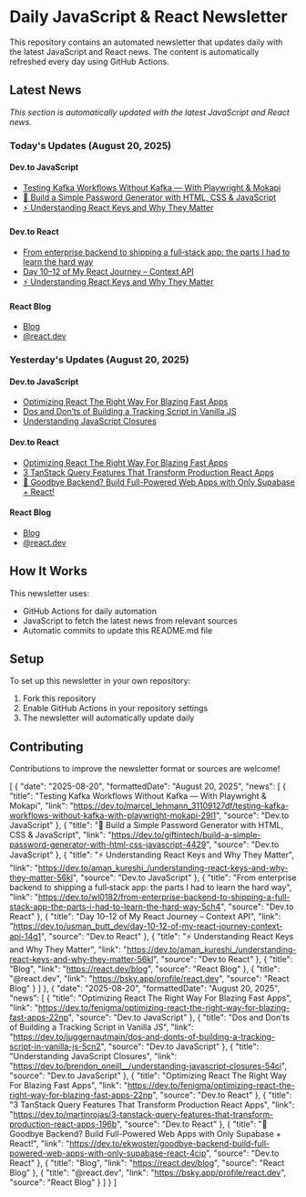 # Daily JavaScript & React Newsletter

This repository contains an automated newsletter that updates daily with the latest JavaScript and React news. The content is automatically refreshed every day using GitHub Actions.

## Latest News

*This section is automatically updated with the latest JavaScript and React news.*

### Today's Updates (August 20, 2025)

#### Dev.to JavaScript

- [Testing Kafka Workflows Without Kafka — With Playwright & Mokapi](https://dev.to/marcel_lehmann_31109127df/testing-kafka-workflows-without-kafka-with-playwright-mokapi-29l1)
- [🔑 Build a Simple Password Generator with HTML, CSS & JavaScript](https://dev.to/giftintech/build-a-simple-password-generator-with-html-css-javascript-4429)
- [⚡ Understanding React Keys and Why They Matter](https://dev.to/aman_kureshi_/understanding-react-keys-and-why-they-matter-56kl)

#### Dev.to React

- [From enterprise backend to shipping a full‑stack app: the parts I had to learn the hard way](https://dev.to/wl0182/from-enterprise-backend-to-shipping-a-full-stack-app-the-parts-i-had-to-learn-the-hard-way-5ch4)
- [Day 10–12 of My React Journey – Context API](https://dev.to/usman_butt_dev/day-10-12-of-my-react-journey-context-api-14g1)
- [⚡ Understanding React Keys and Why They Matter](https://dev.to/aman_kureshi_/understanding-react-keys-and-why-they-matter-56kl)

#### React Blog

- [Blog](https://react.dev/blog)
- [@react.dev](https://bsky.app/profile/react.dev)

### Yesterday's Updates (August 20, 2025)

#### Dev.to JavaScript

- [Optimizing React The Right Way For Blazing Fast Apps](https://dev.to/fenigma/optimizing-react-the-right-way-for-blazing-fast-apps-22np)
- [Dos and Don’ts of Building a Tracking Script in Vanilla JS](https://dev.to/juggernautmain/dos-and-donts-of-building-a-tracking-script-in-vanilla-js-5cn2)
- [Understanding JavaScript Closures](https://dev.to/brendon_oneill__/understanding-javascript-closures-54ci)

#### Dev.to React

- [Optimizing React The Right Way For Blazing Fast Apps](https://dev.to/fenigma/optimizing-react-the-right-way-for-blazing-fast-apps-22np)
- [3 TanStack Query Features That Transform Production React Apps](https://dev.to/martinrojas/3-tanstack-query-features-that-transform-production-react-apps-196b)
- [🚀 Goodbye Backend? Build Full-Powered Web Apps with Only Supabase + React!](https://dev.to/ekwoster/goodbye-backend-build-full-powered-web-apps-with-only-supabase-react-4cip)

#### React Blog

- [Blog](https://react.dev/blog)
- [@react.dev](https://bsky.app/profile/react.dev)

## How It Works

This newsletter uses:
- GitHub Actions for daily automation
- JavaScript to fetch the latest news from relevant sources
- Automatic commits to update this README.md file

## Setup

To set up this newsletter in your own repository:

1. Fork this repository
2. Enable GitHub Actions in your repository settings
3. The newsletter will automatically update daily

## Contributing

Contributions to improve the newsletter format or sources are welcome!

<!-- NEWS_DATA_START -->
[
  {
    "date": "2025-08-20",
    "formattedDate": "August 20, 2025",
    "news": [
      {
        "title": "Testing Kafka Workflows Without Kafka — With Playwright & Mokapi",
        "link": "https://dev.to/marcel_lehmann_31109127df/testing-kafka-workflows-without-kafka-with-playwright-mokapi-29l1",
        "source": "Dev.to JavaScript"
      },
      {
        "title": "🔑 Build a Simple Password Generator with HTML, CSS & JavaScript",
        "link": "https://dev.to/giftintech/build-a-simple-password-generator-with-html-css-javascript-4429",
        "source": "Dev.to JavaScript"
      },
      {
        "title": "⚡ Understanding React Keys and Why They Matter",
        "link": "https://dev.to/aman_kureshi_/understanding-react-keys-and-why-they-matter-56kl",
        "source": "Dev.to JavaScript"
      },
      {
        "title": "From enterprise backend to shipping a full‑stack app: the parts I had to learn the hard way",
        "link": "https://dev.to/wl0182/from-enterprise-backend-to-shipping-a-full-stack-app-the-parts-i-had-to-learn-the-hard-way-5ch4",
        "source": "Dev.to React"
      },
      {
        "title": "Day 10–12 of My React Journey – Context API",
        "link": "https://dev.to/usman_butt_dev/day-10-12-of-my-react-journey-context-api-14g1",
        "source": "Dev.to React"
      },
      {
        "title": "⚡ Understanding React Keys and Why They Matter",
        "link": "https://dev.to/aman_kureshi_/understanding-react-keys-and-why-they-matter-56kl",
        "source": "Dev.to React"
      },
      {
        "title": "Blog",
        "link": "https://react.dev/blog",
        "source": "React Blog"
      },
      {
        "title": "@react.dev",
        "link": "https://bsky.app/profile/react.dev",
        "source": "React Blog"
      }
    ]
  },
  {
    "date": "2025-08-20",
    "formattedDate": "August 20, 2025",
    "news": [
      {
        "title": "Optimizing React The Right Way For Blazing Fast Apps",
        "link": "https://dev.to/fenigma/optimizing-react-the-right-way-for-blazing-fast-apps-22np",
        "source": "Dev.to JavaScript"
      },
      {
        "title": "Dos and Don’ts of Building a Tracking Script in Vanilla JS",
        "link": "https://dev.to/juggernautmain/dos-and-donts-of-building-a-tracking-script-in-vanilla-js-5cn2",
        "source": "Dev.to JavaScript"
      },
      {
        "title": "Understanding JavaScript Closures",
        "link": "https://dev.to/brendon_oneill__/understanding-javascript-closures-54ci",
        "source": "Dev.to JavaScript"
      },
      {
        "title": "Optimizing React The Right Way For Blazing Fast Apps",
        "link": "https://dev.to/fenigma/optimizing-react-the-right-way-for-blazing-fast-apps-22np",
        "source": "Dev.to React"
      },
      {
        "title": "3 TanStack Query Features That Transform Production React Apps",
        "link": "https://dev.to/martinrojas/3-tanstack-query-features-that-transform-production-react-apps-196b",
        "source": "Dev.to React"
      },
      {
        "title": "🚀 Goodbye Backend? Build Full-Powered Web Apps with Only Supabase + React!",
        "link": "https://dev.to/ekwoster/goodbye-backend-build-full-powered-web-apps-with-only-supabase-react-4cip",
        "source": "Dev.to React"
      },
      {
        "title": "Blog",
        "link": "https://react.dev/blog",
        "source": "React Blog"
      },
      {
        "title": "@react.dev",
        "link": "https://bsky.app/profile/react.dev",
        "source": "React Blog"
      }
    ]
  }
]
<!-- NEWS_DATA_END -->
